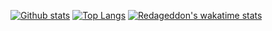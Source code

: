 [![Github stats](https://github-readme-stats.vercel.app/api?username=Redageddon&bg_color=00000000&hide_border=true&text_color=FF0000&title_color=797774&custom_title=Stats)](https://github.com/anuraghazra/github-readme-stats)
[![Top Langs](https://github-readme-stats.vercel.app/api/top-langs/?username=Redageddon&bg_color=00000000&hide_border=true&text_color=FF0000&title_color=797774)](https://github.com/anuraghazra/github-readme-stats)
[![Redageddon's wakatime stats](https://github-readme-stats.vercel.app/api/wakatime?username=Redageddon&bg_color=00000000&hide_border=true&text_color=FF0000&title_color=797774)](https://github.com/anuraghazra/github-readme-stats)
